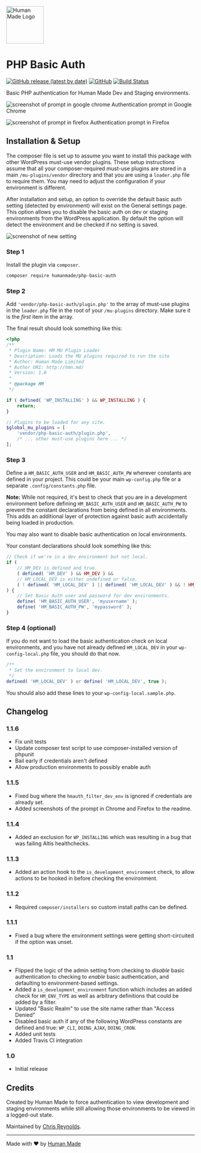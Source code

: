 <img src="https://humanmade.com/content/themes/humanmade/lib/hm-pattern-library/assets/images/logos/logo-red.svg" width="100" alt="Human Made Logo" />

# PHP Basic Auth
[![GitHub release (latest by date)](https://img.shields.io/github/v/release/humanmade/PHPBasicAuth)](https://github.com/humanmade/PHPBasicAuth/releases) [![GitHub](https://img.shields.io/github/license/humanmade/PHPBasicAuth)](https://github.com/humanmade/PHPBasicAuth/blob/master/LICENSE) [![Build Status](https://travis-ci.com/humanmade/PHPBasicAuth.svg?branch=master)](https://travis-ci.com/humanmade/PHPBasicAuth)

Basic PHP authentication for Human Made Dev and Staging environments.

![screenshot of prompt in google chrome](https://p94.f3.n0.cdn.getcloudapp.com/items/ApujKOdA/Screenshot%202020-04-08%2009.30.46.png?v=0ac5da96009ca70458e433b9be9a0897)
Authentication prompt in Google Chrome

![screenshot of prompt in firefox](https://p94.f3.n0.cdn.getcloudapp.com/items/YEu1qdEP/Screenshot%202020-04-08%2009.30.11.png?v=51f9afefaf5b269ec5facbd105f96928)
Authentication prompt in Firefox

## Installation & Setup
The composer file is set up to assume you want to install this package with other WordPress must-use vendor plugins. These setup instructions assume that all your composer-required must-use plugins are stored in a main `/mu-plugins/vendor` directory and that you are using a `loader.php` file to require them. You may need to adjust the configuration if your environment is different.

After installation and setup, an option to override the default basic auth setting (detected by environment) will exist on the General settings page. This option allows you to disable the basic auth on dev or staging environments from the WordPress application. By default the option will detect the environment and be checked if no setting is saved.

![screenshot of new setting](https://p94.f3.n0.cdn.getcloudapp.com/items/P8uY1xqw/Screenshot+2020-01-07+15.55.50.png?v=93007848bc828da7bd3aa512553a1f17)

### Step 1
Install the plugin via `composer`.

```bash
composer require humanmade/php-basic-auth
```

### Step 2
Add `'vendor/php-basic-auth/plugin.php'` to the array of must-use plugins in the `loader.php` file in the root of your `/mu-plugins` directory. Make sure it is the _first_ item in the array.

The final result should look something like this:

```php
<?php
/**
 * Plugin Name: HM MU Plugin Loader
 * Description: Loads the MU plugins required to run the site
 * Author: Human Made Limited
 * Author URI: http://hmn.md/
 * Version: 1.0
 *
 * @package HM
 */

if ( defined( 'WP_INSTALLING' ) && WP_INSTALLING ) {
	return;
}

// Plugins to be loaded for any site.
$global_mu_plugins = [
	'vendor/php-basic-auth/plugin.php',
	/* ... other must-use plugins here ... */
];
```

### Step 3
Define a `HM_BASIC_AUTH_USER` and `HM_BASIC_AUTH_PW` wherever constants are defined in your project. This could be your main `wp-config.php` file or a separate `.config/constants.php` file.

**Note:** While not required, it's best to check that you are in a development environment before defining `HM_BASIC_AUTH_USER` and `HM_BASIC_AUTH_PW` to prevent the constant declarations from being defined in all environments. This adds an additional layer of protection against basic auth accidentally being loaded in production.

You may also want to disable basic authentication on local environments.

Your constant declarations should look something like this:

```php
// Check if we're in a dev environment but not local.
if (
	// HM_DEV is defined and true.
	( defined( 'HM_DEV' ) && HM_DEV ) &&
	// HM_LOCAL_DEV is either undefined or false.
	( ! defined( 'HM_LOCAL_DEV' ) || defined( 'HM_LOCAL_DEV' ) && ! HM_LOCAL_DEV )
) {
	// Set Basic Auth user and password for dev environments.
	define( 'HM_BASIC_AUTH_USER', 'myusername' );
	define( 'HM_BASIC_AUTH_PW', 'mypassword' );
}
```

### Step 4 (optional)
If you do not want to load the basic authentication check on local environments, and you have not already defined `HM_LOCAL_DEV` in your `wp-config-local.php` file, you should do that now.

```php
/**
 * Set the environment to local dev.
 */
defined( 'HM_LOCAL_DEV' ) or define( 'HM_LOCAL_DEV', true );
```

You should also add these lines to your `wp-config-local.sample.php`.

## Changelog

### 1.1.6
* Fix unit tests
* Update composer test script to use composer-installed version of phpunit
* Bail early if credentials aren't defined
* Allow production environments to possibly enable auth

### 1.1.5
* Fixed bug where the `hmauth_filter_dev_env` is ignored if credentials are already set.
* Added screenshots of the prompt in Chrome and Firefox to the readme.

### 1.1.4
* Added an exclusion for `WP_INSTALLING` which was resulting in a bug that was failing Altis healthchecks.

### 1.1.3
* Added an action hook to the `is_development_environment` check, to allow actions to be hooked in before checking the environment.

### 1.1.2
* Required `composer/installers` so custom install paths can be defined.

### 1.1.1
* Fixed a bug where the environment settings were getting short-circuited if the option was unset.

### 1.1
* Flipped the logic of the admin setting from checking to _disable_ basic authentication to checking to _enable_ basic authentication, and defaulting to environment-based settings.
* Added a `is_development_environment` function which includes an added check for `HM_ENV_TYPE` as well as arbitrary definitions that could be added by a filter.
* Updated "Basic Realm" to use the site name rather than "Access Denied"
* Disabled basic auth if any of the following WordPress constants are defined and true: `WP_CLI`, `DOING_AJAX`, `DOING_CRON`.
* Added unit tests
* Added Travis CI integration

### 1.0
* Initial release

## Credits

Created by Human Made to force authentication to view development and staging environments while still allowing those environments to be viewed in a logged-out state.

Maintained by [Chris Reynolds](https://github.com/jazzsequence).

---------------------

Made with ❤️ by [Human Made](https://humanmade.com)
